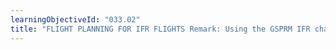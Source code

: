 ```yaml
---
learningObjectiveId: "033.02"
title: "FLIGHT PLANNING FOR IFR FLIGHTS Remark: Using the GSPRM IFR charts. "
---
```

